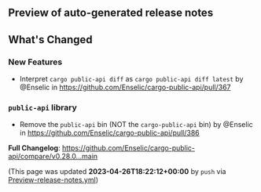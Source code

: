 ## Preview of auto-generated release notes
<!-- Release notes generated using configuration in .github/release.yml at main -->

## What's Changed
### New Features
* Interpret `cargo public-api diff` as `cargo public-api diff latest` by @Enselic in https://github.com/Enselic/cargo-public-api/pull/367
### `public-api` library
* Remove the `public-api` bin (NOT the `cargo-public-api` bin) by @Enselic in https://github.com/Enselic/cargo-public-api/pull/386


**Full Changelog**: https://github.com/Enselic/cargo-public-api/compare/v0.28.0...main


(This page was updated **2023-04-26T18:22:12+00:00** by `push` via [Preview-release-notes.yml](https://github.com/Enselic/cargo-public-api/actions/runs/4812060693))
